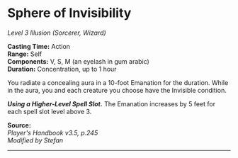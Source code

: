 # Sphere of Invisibility
*Level 3 Illusion (Sorcerer, Wizard)*

**Casting Time:** Action  
**Range:** Self  
**Components:** V, S, M (an eyelash in gum arabic)  
**Duration:** Concentration, up to 1 hour  

You radiate a concealing aura in a 10-foot Emanation for the duration. While in the aura, you and each creature you choose have the Invisible condition.

***Using a Higher-Level Spell Slot.*** The Emanation increases by 5 feet for each spell slot level above 3.

**Source:**  
*Player's Handbook v3.5, p.245*  
*Modified by Stefan*  


---